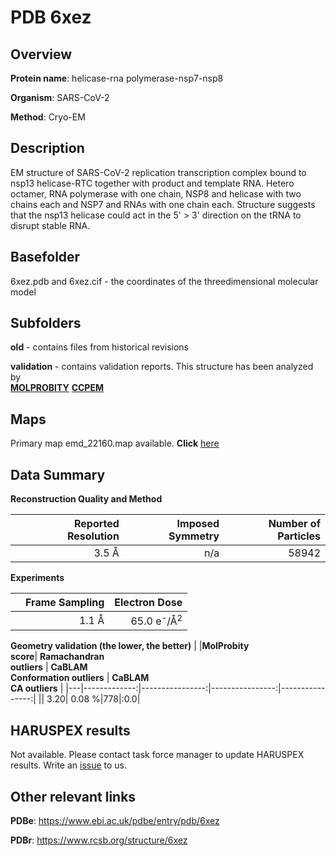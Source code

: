 # PDB 6xez

## Overview

**Protein name**: helicase-rna polymerase-nsp7-nsp8

**Organism**: SARS-CoV-2

**Method**: Cryo-EM

## Description

EM structure of SARS-CoV-2 replication transcription complex bound to nsp13 helicase-RTC together with product and template RNA. Hetero octamer, RNA polymerase with one chain, NSP8 and helicase with two chains each and NSP7 and RNAs with one chain each. Structure suggests that the nsp13 helicase could act in the 5' > 3' direction on the tRNA to disrupt stable RNA.

## Basefolder

6xez.pdb and 6xez.cif - the coordinates of the threedimensional molecular model

## Subfolders



**old** - contains files from historical revisions

**validation** - contains validation reports. This structure has been analyzed by <br>  [**MOLPROBITY**](https://github.com/thorn-lab/coronavirus_structural_task_force/tree/master/pdb/helicase-rna_polymerase-nsp7-nsp8/SARS-CoV-2/6xez/validation/molprobity)   [**CCPEM**](https://github.com/thorn-lab/coronavirus_structural_task_force/tree/master/pdb/helicase-rna_polymerase-nsp7-nsp8/SARS-CoV-2/6xez/validation/ccpem-validation) 



## Maps

Primary map emd_22160.map available. **Click** [here](http://ftp.wwpdb.org/pub/emdb/structures/EMD-22160/map/) 

## Data Summary
**Reconstruction Quality and Method**

|   | Reported Resolution | Imposed Symmetry | Number of Particles |
|---|-------------:|----------------:|--------------:|
|   |3.5 Å|n/a|58942|

**Experiments**

|   | Frame Sampling | Electron Dose |
|---|-------------:|----------------:|
|   |1.1 Å|65.0 e<sup>-</sup>/Å<sup>2</sup>|

**Geometry validation (the lower, the better)**
|   |**MolProbity<br>score**| **Ramachandran<br>outliers** | **CaBLAM<br>Conformation outliers** | **CaBLAM<br>CA outliers** |
|---|-------------:|----------------:|----------------:|----------------:|
||  3.20|  0.08 %|778|:0.0|

## HARUSPEX results

Not available. Please contact task force manager to update HARUSPEX results. Write an [issue](https://github.com/thorn-lab/coronavirus_structural_task_force/issues) to us.

## Other relevant links 
**PDBe**:  https://www.ebi.ac.uk/pdbe/entry/pdb/6xez
 
**PDBr**: https://www.rcsb.org/structure/6xez 
